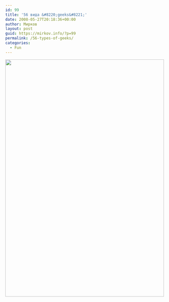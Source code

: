 ```yaml
---
id: 99
title: '56 вида &#8220;geeks&#8221;'
date: 2008-05-27T20:18:36+00:00
author: Мирков
layout: post
guid: https://mirkov.info/?p=99
permalink: /56-types-of-geeks/
categories:
  - Fun
---
```

[<img class="alignnone size-full wp-image-100" title="image15" src="https://mirkov.info/wp-content/uploads/2008/09/image15.jpg" alt="" width="500" height="749" />](https://mirkov.info/wp-content/uploads/2008/09/image15.jpg)